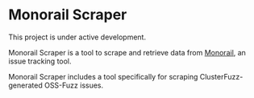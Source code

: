 # Monorail Scraper

This project is under active development.

Monorail Scraper is a tool to scrape and retrieve data from 
[Monorail](https://bugs.chromium.org/), an 
issue tracking tool.

Monorail Scraper includes a tool specifically for scraping 
ClusterFuzz-generated OSS-Fuzz issues.
